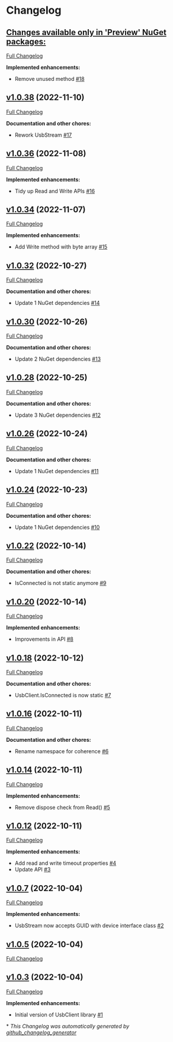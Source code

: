 # Changelog

## [**Changes available only in 'Preview' NuGet packages:**](https://github.com/nanoframework/System.Device.UsbClient/tree/HEAD)

[Full Changelog](https://github.com/nanoframework/System.Device.UsbClient/compare/v1.0.38...HEAD)

**Implemented enhancements:**

- Remove unused method [\#18](https://github.com/nanoframework/System.Device.UsbClient/pull/18)

## [v1.0.38](https://github.com/nanoframework/System.Device.UsbClient/tree/v1.0.38) (2022-11-10)

[Full Changelog](https://github.com/nanoframework/System.Device.UsbClient/compare/v1.0.36...v1.0.38)

**Documentation and other chores:**

- Rework UsbStream [\#17](https://github.com/nanoframework/System.Device.UsbClient/pull/17)

## [v1.0.36](https://github.com/nanoframework/System.Device.UsbClient/tree/v1.0.36) (2022-11-08)

[Full Changelog](https://github.com/nanoframework/System.Device.UsbClient/compare/v1.0.34...v1.0.36)

**Implemented enhancements:**

- Tidy up Read and Write APIs [\#16](https://github.com/nanoframework/System.Device.UsbClient/pull/16)

## [v1.0.34](https://github.com/nanoframework/System.Device.UsbClient/tree/v1.0.34) (2022-11-07)

[Full Changelog](https://github.com/nanoframework/System.Device.UsbClient/compare/v1.0.32...v1.0.34)

**Implemented enhancements:**

- Add Write method with byte array [\#15](https://github.com/nanoframework/System.Device.UsbClient/pull/15)

## [v1.0.32](https://github.com/nanoframework/System.Device.UsbClient/tree/v1.0.32) (2022-10-27)

[Full Changelog](https://github.com/nanoframework/System.Device.UsbClient/compare/v1.0.30...v1.0.32)

**Documentation and other chores:**

- Update 1 NuGet dependencies [\#14](https://github.com/nanoframework/System.Device.UsbClient/pull/14)

## [v1.0.30](https://github.com/nanoframework/System.Device.UsbClient/tree/v1.0.30) (2022-10-26)

[Full Changelog](https://github.com/nanoframework/System.Device.UsbClient/compare/v1.0.28...v1.0.30)

**Documentation and other chores:**

- Update 2 NuGet dependencies [\#13](https://github.com/nanoframework/System.Device.UsbClient/pull/13)

## [v1.0.28](https://github.com/nanoframework/System.Device.UsbClient/tree/v1.0.28) (2022-10-25)

[Full Changelog](https://github.com/nanoframework/System.Device.UsbClient/compare/v1.0.26...v1.0.28)

**Documentation and other chores:**

- Update 3 NuGet dependencies [\#12](https://github.com/nanoframework/System.Device.UsbClient/pull/12)

## [v1.0.26](https://github.com/nanoframework/System.Device.UsbClient/tree/v1.0.26) (2022-10-24)

[Full Changelog](https://github.com/nanoframework/System.Device.UsbClient/compare/v1.0.24...v1.0.26)

**Documentation and other chores:**

- Update 1 NuGet dependencies [\#11](https://github.com/nanoframework/System.Device.UsbClient/pull/11)

## [v1.0.24](https://github.com/nanoframework/System.Device.UsbClient/tree/v1.0.24) (2022-10-23)

[Full Changelog](https://github.com/nanoframework/System.Device.UsbClient/compare/v1.0.22...v1.0.24)

**Documentation and other chores:**

- Update 1 NuGet dependencies [\#10](https://github.com/nanoframework/System.Device.UsbClient/pull/10)

## [v1.0.22](https://github.com/nanoframework/System.Device.UsbClient/tree/v1.0.22) (2022-10-14)

[Full Changelog](https://github.com/nanoframework/System.Device.UsbClient/compare/v1.0.20...v1.0.22)

**Documentation and other chores:**

- IsConnected is not static anymore [\#9](https://github.com/nanoframework/System.Device.UsbClient/pull/9)

## [v1.0.20](https://github.com/nanoframework/System.Device.UsbClient/tree/v1.0.20) (2022-10-14)

[Full Changelog](https://github.com/nanoframework/System.Device.UsbClient/compare/v1.0.18...v1.0.20)

**Implemented enhancements:**

- Improvements in API [\#8](https://github.com/nanoframework/System.Device.UsbClient/pull/8)

## [v1.0.18](https://github.com/nanoframework/System.Device.UsbClient/tree/v1.0.18) (2022-10-12)

[Full Changelog](https://github.com/nanoframework/System.Device.UsbClient/compare/v1.0.16...v1.0.18)

**Documentation and other chores:**

- UsbClient.IsConnected is now static [\#7](https://github.com/nanoframework/System.Device.UsbClient/pull/7)

## [v1.0.16](https://github.com/nanoframework/System.Device.UsbClient/tree/v1.0.16) (2022-10-11)

[Full Changelog](https://github.com/nanoframework/System.Device.UsbClient/compare/v1.0.14...v1.0.16)

**Documentation and other chores:**

- Rename namespace for coherence [\#6](https://github.com/nanoframework/System.Device.UsbClient/pull/6)

## [v1.0.14](https://github.com/nanoframework/System.Device.UsbClient/tree/v1.0.14) (2022-10-11)

[Full Changelog](https://github.com/nanoframework/System.Device.UsbClient/compare/v1.0.12...v1.0.14)

**Implemented enhancements:**

- Remove dispose check from Read\(\) [\#5](https://github.com/nanoframework/System.Device.UsbClient/pull/5)

## [v1.0.12](https://github.com/nanoframework/System.Device.UsbClient/tree/v1.0.12) (2022-10-11)

[Full Changelog](https://github.com/nanoframework/System.Device.UsbClient/compare/v1.0.7...v1.0.12)

**Implemented enhancements:**

- Add read and write timeout properties [\#4](https://github.com/nanoframework/System.Device.UsbClient/pull/4)
- Update API [\#3](https://github.com/nanoframework/System.Device.UsbClient/pull/3)

## [v1.0.7](https://github.com/nanoframework/System.Device.UsbClient/tree/v1.0.7) (2022-10-04)

[Full Changelog](https://github.com/nanoframework/System.Device.UsbClient/compare/v1.0.5...v1.0.7)

**Implemented enhancements:**

- UsbStream now accepts GUID with device interface class [\#2](https://github.com/nanoframework/System.Device.UsbClient/pull/2)

## [v1.0.5](https://github.com/nanoframework/System.Device.UsbClient/tree/v1.0.5) (2022-10-04)

[Full Changelog](https://github.com/nanoframework/System.Device.UsbClient/compare/v1.0.3...v1.0.5)

## [v1.0.3](https://github.com/nanoframework/System.Device.UsbClient/tree/v1.0.3) (2022-10-04)

[Full Changelog](https://github.com/nanoframework/System.Device.UsbClient/compare/b4ea21beb75b7f6cf89b9370cbe4c98357648e78...v1.0.3)

**Implemented enhancements:**

- Initial version of UsbClient library [\#1](https://github.com/nanoframework/System.Device.UsbClient/pull/1)



\* *This Changelog was automatically generated by [github_changelog_generator](https://github.com/github-changelog-generator/github-changelog-generator)*
